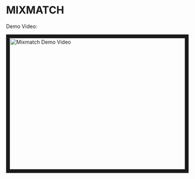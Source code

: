 # MIXMATCH

Demo Video:  

<a href="http://www.youtube.com/watch?feature=player_embedded&v=GddjzSsqDLg
" target="_blank"><img src="http://img.youtube.com/vi/GddjzSsqDLg/0.jpg" 
alt="Mixmatch Demo Video" width="480" height="360" border="10" /></a>
